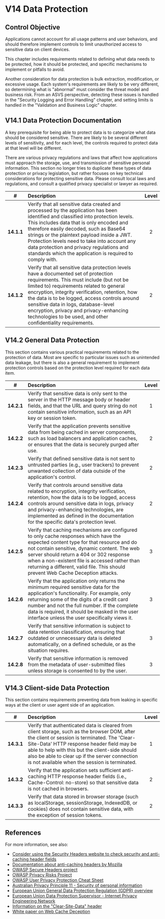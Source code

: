 # V14 Data Protection

## Control Objective

Applications cannot account for all usage patterns and user behaviors, and should therefore implement controls to limit unauthorized access to sensitive data on client devices.

This chapter includes requirements related to defining what data needs to be protected, how it should be protected, and specific mechanisms to implement or pitfalls to avoid.

Another consideration for data protection is bulk extraction, modification, or excessive usage. Each system's requirements are likely to be very different, so determining what is "abnormal" must consider the threat model and business risk. From an ASVS perspective, detecting these issues is handled in the "Security Logging and Error Handling" chapter, and setting limits is handled in the "Validation and Business Logic" chapter.

## V14.1 Data Protection Documentation

A key prerequisite for being able to protect data is to categorize what data should be considered sensitive. There are likely to be several different levels of sensitivity, and for each level, the controls required to protect data at that level will be different.

There are various privacy regulations and laws that affect how applications must approach the storage, use, and transmission of sensitive personal information. This section no longer tries to duplicate these types of data protection or privacy legislation, but rather focuses on key technical considerations for protecting sensitive data. Please consult local laws and regulations, and consult a qualified privacy specialist or lawyer as required.

|     #      | Description                                                                                                                                                                                                                                                                                                                                                                                                                        | Level |
| :--------: | :--------------------------------------------------------------------------------------------------------------------------------------------------------------------------------------------------------------------------------------------------------------------------------------------------------------------------------------------------------------------------------------------------------------------------------- | :---: |
| **14.1.1** | Verify that all sensitive data created and processed by the application has been identified and classified into protection levels. This includes data that is only encoded and therefore easily decoded, such as Base64 strings or the plaintext payload inside a JWT. Protection levels need to take into account any data protection and privacy regulations and standards which the application is required to comply with.     |   2   |
| **14.1.2** | Verify that all sensitive data protection levels have a documented set of protection requirements. This must include (but not be limited to) requirements related to general encryption, integrity verification, retention, how the data is to be logged, access controls around sensitive data in logs, database-level encryption, privacy and privacy-enhancing technologies to be used, and other confidentiality requirements. |   2   |

## V14.2 General Data Protection

This section contains various practical requirements related to the protection of data. Most are specific to particular issues such as unintended data leakage, but there is also a general requirement to implement protection controls based on the protection level required for each data item.

|     #      | Description                                                                                                                                                                                                                                                                                                                                                         | Level |
| :--------: | :------------------------------------------------------------------------------------------------------------------------------------------------------------------------------------------------------------------------------------------------------------------------------------------------------------------------------------------------------------------ | :---: |
| **14.2.1** | Verify that sensitive data is only sent to the server in the HTTP message body or header fields, and that the URL and query string do not contain sensitive information, such as an API key or session token.                                                                                                                                                       |   1   |
| **14.2.2** | Verify that the application prevents sensitive data from being cached in server components, such as load balancers and application caches, or ensures that the data is securely purged after use.                                                                                                                                                                   |   2   |
| **14.2.3** | Verify that defined sensitive data is not sent to untrusted parties (e.g., user trackers) to prevent unwanted collection of data outside of the application's control.                                                                                                                                                                                              |   2   |
| **14.2.4** | Verify that controls around sensitive data related to encryption, integrity verification, retention, how the data is to be logged, access controls around sensitive data in logs, privacy and privacy-enhancing technologies, are implemented as defined in the documentation for the specific data's protection level.                                             |   2   |
| **14.2.5** | Verify that caching mechanisms are configured to only cache responses which have the expected content type for that resource and do not contain sensitive, dynamic content. The web server should return a 404 or 302 response when a non-existent file is accessed rather than returning a different, valid file. This should prevent Web Cache Deception attacks. |   3   |
| **14.2.6** | Verify that the application only returns the minimum required sensitive data for the application's functionality. For example, only returning some of the digits of a credit card number and not the full number. If the complete data is required, it should be masked in the user interface unless the user specifically views it.                                |   3   |
| **14.2.7** | Verify that sensitive information is subject to data retention classification, ensuring that outdated or unnecessary data is deleted automatically, on a defined schedule, or as the situation requires.                                                                                                                                                            |   3   |
| **14.2.8** | Verify that sensitive information is removed from the metadata of user-submitted files unless storage is consented to by the user.                                                                                                                                                                                                                                  |   3   |

## V14.3 Client-side Data Protection

This section contains requirements preventing data from leaking in specific ways at the client or user agent side of an application.

|     #      | Description                                                                                                                                                                                                                                                                                                                                     | Level |
| :--------: | :---------------------------------------------------------------------------------------------------------------------------------------------------------------------------------------------------------------------------------------------------------------------------------------------------------------------------------------------- | :---: |
| **14.3.1** | Verify that authenticated data is cleared from client storage, such as the browser DOM, after the client or session is terminated. The 'Clear-Site-Data' HTTP response header field may be able to help with this but the client-side should also be able to clear up if the server connection is not available when the session is terminated. |   1   |
| **14.3.2** | Verify that the application sets sufficient anti-caching HTTP response header fields (i.e., Cache-Control: no-store) so that sensitive data is not cached in browsers.                                                                                                                                                                          |   2   |
| **14.3.3** | Verify that data stored in browser storage (such as localStorage, sessionStorage, IndexedDB, or cookies) does not contain sensitive data, with the exception of session tokens.                                                                                                                                                                 |   2   |

## References

For more information, see also:

- [Consider using the Security Headers website to check security and anti-caching header fields](https://securityheaders.com/)
- [Documentation about anti-caching headers by Mozilla](https://developer.mozilla.org/en-US/docs/Web/HTTP/Caching)
- [OWASP Secure Headers project](https://owasp.org/www-project-secure-headers/)
- [OWASP Privacy Risks Project](https://owasp.org/www-project-top-10-privacy-risks/)
- [OWASP User Privacy Protection Cheat Sheet](https://cheatsheetseries.owasp.org/cheatsheets/User_Privacy_Protection_Cheat_Sheet.html)
- [Australian Privacy Principle 11 - Security of personal information](https://www.oaic.gov.au/privacy/australian-privacy-principles/australian-privacy-principles-guidelines/chapter-11-app-11-security-of-personal-information)
- [European Union General Data Protection Regulation (GDPR) overview](https://www.edps.europa.eu/data-protection_en)
- [European Union Data Protection Supervisor - Internet Privacy Engineering Network](https://www.edps.europa.eu/data-protection/ipen-internet-privacy-engineering-network_en)
- [Information on the "Clear-Site-Data" header](https://developer.mozilla.org/en-US/docs/Web/HTTP/Headers/Clear-Site-Data)
- [White paper on Web Cache Deception](https://www.blackhat.com/docs/us-17/wednesday/us-17-Gil-Web-Cache-Deception-Attack-wp.pdf)
